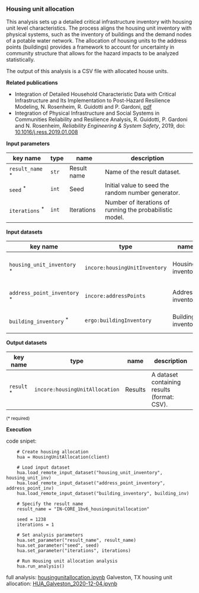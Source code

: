 ### Housing unit allocation

This analysis sets up a detailed critical infrastructure inventory with housing unit level characteristics.
The process aligns the housing unit inventory with physical systems, such as the inventory of buildings
and the demand nodes of a potable water network. The allocation of housing units to the address points
(buildings) provides a framework to account for uncertainty in community structure that allows
for the hazard impacts to be analyzed statistically.

The output of this analysis is a CSV file with allocated house units.

**Related publications**

* Integration of Detailed Household Characteristic Data with Critical Infrastructure and Its Implementation to Post-Hazard Resilience Modeling, N. Rosenheim, R. Guidotti and P. Gardoni, [pdf](https://www.researchgate.net/profile/Jose_Rodriguez-Llanes/publication/328233484_Food_security_resilience_to_shocks_in_Niger_preliminary_findings_on_potential_measurement_and_challenges_from_LSMS-ISA_data/links/5bc07b2fa6fdcc2c91f72ca2/Food-security-resilience-to-shocks-in-Niger-preliminary-findings-on-potential-measurement-and-challenges-from-LSMS-ISA-data.pdf#page=166)
* Integration of Physical Infrastructure and Social Systems in Communities Reliability and Resilience Analysis, R. Guidotti, P. Gardoni and N. Rosenheim, *Reliability Engineering & System Safety*, 2019, doi: [10.1016/j.ress.2019.01.008](https://app.dimensions.ai/details/publication/pub.1111322263?and_facet_journal=jour.1158471)

**Input parameters**

key name | type | name | description
--- | --- | --- | ---
`result_name` <sup>*</sup> | `str` | Result name | Name of the result dataset.
`seed` <sup>*</sup> | `int` | Seed | Initial value to seed the random number generator.
`iterations` <sup>*</sup> | `int` | Iterations | Number of iterations of running the probabilistic model.

**Input datasets**

key name | type | name | description
--- | --- | --- | ---
`housing_unit_inventory` <sup>*</sup> | `incore:housingUnitInventory` | Housing inventory | A housing unit inventory dataset.
`address_point_inventory` <sup>*</sup> | `incore:addressPoints` | Address inventory | An address locations dataset.
`building_inventory` <sup>*</sup> | `ergo:buildingInventory` | Building inventory | A building inventory dataset.

**Output datasets**

key name | type | name | description
--- | --- | --- | ---
`result` <sup>*</sup> | `incore:housingUnitAllocation` | Results | A dataset containing results <br>(format: CSV).

<small>(* required)</small>

**Execution**

code snipet:

```
    # Create housing allocation
    hua = HousingUnitAllocation(client)

    # Load input dataset
    hua.load_remote_input_dataset("housing_unit_inventory", housing_unit_inv)
    hua.load_remote_input_dataset("address_point_inventory", address_point_inv)
    hua.load_remote_input_dataset("building_inventory", building_inv)

    # Specify the result name
    result_name = "IN-CORE_1bv6_housingunitallocation"

    seed = 1238
    iterations = 1

    # Set analysis parameters
    hua.set_parameter("result_name", result_name)
    hua.set_parameter("seed", seed)
    hua.set_parameter("iterations", iterations)

    # Run Housing unit allocation analysis
    hua.run_analysis()
```

full analysis: [housingunitallocation.ipynb](https://github.com/IN-CORE/incore-docs/blob/master/notebooks/housingunitallocation.ipynb)
Galveston, TX housing unit allocation: [HUA_Galveston_2020-12-04.ipynb](https://github.com/IN-CORE/incore-docs/blob/master/notebooks/HUA_Galveston_2020-12-04.ipynb)